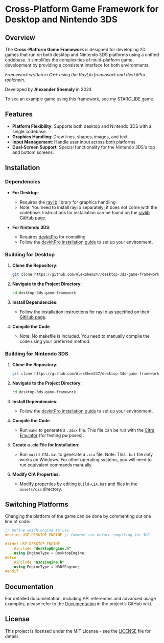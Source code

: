 # Cross-Platform Game Framework for Desktop and Nintendo 3DS

## Overview

The **Cross-Platform Game Framework** is designed for developing 2D games that run on both desktop and Nintendo 3DS platforms using a unified codebase. It simplifies the complexities of multi-platform game development by providing a consistent interface for both environments.

*Framework written in C++ using the RayLib framework and devkitPro toolchain.*

Developed by **Alexander Shemaly** in 2024.

To see an example game using this framework, see my [STARGLIDE](https://github.com/AlexShem247/starglide-3ds) game.

## Features

- **Platform Flexibility**: Supports both desktop and Nintendo 3DS with a single codebase.
- **Graphics Handling**: Draw lines, shapes, images, and text.
- **Input Management**: Handle user input across both platforms.
- **Dual-Screen Support**: Special functionality for the Nintendo 3DS's top and bottom screens.

## Installation

### Dependencies

- **For Desktop**: 
  - Requires the [raylib](https://www.raylib.com/) library for graphics handling. 
  - Note: You need to install raylib separately; it does not come with the codebase. Instructions for installation can be found on the [raylib GitHub page](https://github.com/raysan5/raylib).

- **For Nintendo 3DS**:
  - Requires [devkitPro](https://devkitpro.org/) for compiling. 
  - Follow the [devkitPro installation guide](https://devkitpro.org/wiki/Getting_Started) to set up your environment.

### Building for Desktop

1. **Clone the Repository**:
    ```bash
    git clone https://github.com/AlexShem247/desktop-3ds-game-framework.git
    ```

2. **Navigate to the Project Directory**:
    ```bash
    cd desktop-3ds-game-framework
    ```

3. **Install Dependencies**:
   - Follow the installation instructions for raylib as specified on their [GitHub page](https://github.com/raysan5/raylib).

4. **Compile the Code**:
   - Note: No makefile is included. You need to manually compile the code using your preferred method.

### Building for Nintendo 3DS

1. **Clone the Repository**:
    ```bash
    git clone https://github.com/AlexShem247/desktop-3ds-game-framework.git
    ```

2. **Navigate to the Project Directory**:
    ```bash
    cd desktop-3ds-game-framework
    ```

3. **Install Dependencies**:
   - Follow the [devkitPro installation guide](https://devkitpro.org/wiki/Getting_Started) to set up your environment.

4. **Compile the Code**:
   - Run `make` to generate a `.3dsx` file. This file can be run with the [Citra Emulator](https://citra-emulator.com/) (for testing purposes).

5. **Create a .cia File for Installation**:
   - Run `build-CIA.bat` to generate a `.cia` file. Note: This `.bat` file only works on Windows. For other operating systems, you will need to run equivalent commands manually.

6. **Modify CIA Properties**:
   - Modify properties by editing `build-CIA.bat` and files in the `assets/cia` directory.

## Switching Platforms
Changing the platform of the game can be done by commenting out one line of code:
```c++
// Define which engine to use
#define USE_DESKTOP_ENGINE // Comment out before compiling for 3DS

#ifdef USE_DESKTOP_ENGINE
    #include "desktopEngine.h"
    using EngineType = DesktopEngine;
#else
    #include "n3dsEngine.h"
    using EngineType = N3DSEngine;
#endif
```

## Documentation

For detailed documentation, including API references and advanced usage examples, please refer to the [Documentation](https://github.com/AlexShem247/desktop-3ds-game-framework/wiki) in the project’s GitHub wiki.

## License

This project is licensed under the MIT License - see the [LICENSE](LICENSE) file for details.
